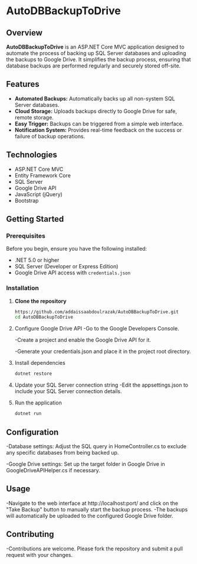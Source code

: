 # AutoDBBackupToDrive

## Overview
**AutoDBBackupToDrive** is an ASP.NET Core MVC application designed to automate the process of backing up SQL Server databases and uploading the backups to Google Drive. It simplifies the backup process, ensuring that database backups are performed regularly and securely stored off-site.

## Features
- **Automated Backups:** Automatically backs up all non-system SQL Server databases.
- **Cloud Storage:** Uploads backups directly to Google Drive for safe, remote storage.
- **Easy Trigger:** Backups can be triggered from a simple web interface.
- **Notification System:** Provides real-time feedback on the success or failure of backup operations.

## Technologies
- ASP.NET Core MVC
- Entity Framework Core
- SQL Server
- Google Drive API
- JavaScript (jQuery)
- Bootstrap

## Getting Started

### Prerequisites
Before you begin, ensure you have the following installed:
- .NET 5.0 or higher
- SQL Server (Developer or Express Edition)
- Google Drive API access with `credentials.json`

### Installation

1. **Clone the repository**
   ```sh
   https://github.com/addaissaabdoulrazak/AutoDBBackupToDrive.git
   cd AutoDBBackupToDrive

2. Configure Google Drive API
     -Go to the Google Developers Console.
   
     -Create a project and enable the Google Drive API for it.
   
     -Generate your credentials.json and place it in the project root directory.

4. Install dependencies
   ```sh
   dotnet restore

5. Update your SQL Server connection string
   -Edit the appsettings.json to include your SQL Server connection details.

6. Run the application
   ```sh
   dotnet run

## Configuration
   -Database settings: Adjust the SQL query in HomeController.cs to exclude any specific databases from being backed up.
   
   -Google Drive settings: Set up the target folder in Google Drive in GoogleDriveAPIHelper.cs if necessary.

## Usage
   -Navigate to the web interface at http://localhost:port/ and click on the "Take Backup" button to manually start the backup process.
   -The backups will automatically be uploaded to the configured Google Drive folder.

## Contributing
   -Contributions are welcome. Please fork the repository and submit a pull request with your changes.
